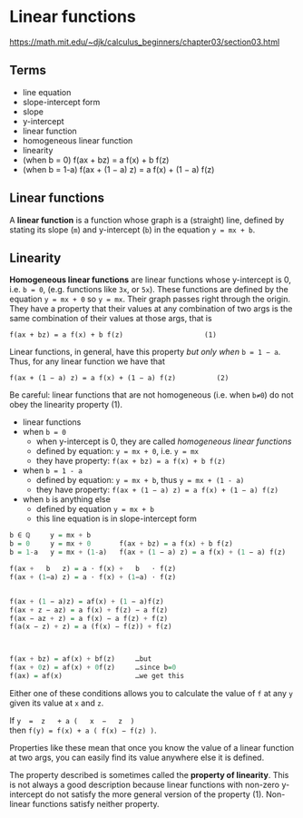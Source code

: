 # Linear functions

https://math.mit.edu/~djk/calculus_beginners/chapter03/section03.html

## Terms

- line equation
- slope-intercept form
- slope
- y-intercept
- linear function
- homogeneous linear function
- linearity
- (when b = 0)    f(ax + bz) = a f(x) + b f(z)
- (when b = 1-a)  f(ax + (1 − a) z) = a f(x) + (1 − a) f(z)


## Linear functions

A **linear function** is a function whose graph is a (straight) line, defined by stating its slope (`m`) and y-intercept (`b`) in the equation `y = mx + b`.


## Linearity

**Homogeneous linear functions** are linear functions whose y-intercept is 0, i.e. `b = 0`, (e.g. functions like `3x`, or `5x`). These functions are defined by the equation `y = mx + 0` so `y = mx`. Their graph passes right through the origin. They have a property that their values at any combination of two args is the same combination of their values at those args, that is

    f(ax + bz) = a f(x) + b f(z)                    (1)

Linear functions, in general, have this property *but only when* `b = 1 − a`. Thus, for any linear function we have that

    f(ax + (1 − a) z) = a f(x) + (1 − a) f(z)          (2)

Be careful: linear functions that are not homogeneous (i.e. when `b≠0`) do not obey the linearity property (1).


- linear functions
- when `b = 0`
  - when y-intercept is 0, they are called *homogeneous linear functions*
  - defined by equation: `y = mx + 0`, i.e. `y = mx`
  - they have property: `f(ax + bz) = a f(x) + b f(z)`
- when `b = 1 - a`
  - defined by equation: `y = mx + b`, thus `y = mx + (1 - a)`
  - they have property: `f(ax + (1 − a) z) = a f(x) + (1 − a) f(z)`
- when `b` is anything else
  - defined by equation `y = mx + b`
  - this line equation is in slope-intercept form

```hs
b ∈ ℚ     y = mx + b
b = 0     y = mx + 0       f(ax + bz) = a f(x) + b f(z)
b = 1-a   y = mx + (1-a)   f(ax + (1 − a) z) = a f(x) + (1 − a) f(z)

f(ax +   b   z) = a ⋅ f(x) +   b   ⋅ f(z)
f(ax + (1−a) z) = a ⋅ f(x) + (1−a) ⋅ f(z)


f(ax + (1 − a)z) = af(x) + (1 − a)f(z)
f(ax + z − az) = a f(x) + f(z) − a f(z)
f(ax − az + z) = a f(x) − a f(z) + f(z)
f(a(x − z) + z) = a (f(x) − f(z)) + f(z)



f(ax + bz) = af(x) + bf(z)     …but
f(ax + 0z) = af(x) + 0f(z)     …since b=0
f(ax) = af(x)                  …we get this
```

Either one of these conditions allows you to calculate the value of `f` at any `y` given its value at `x` and `z`.

If     `y  =  z   + a (   x  −   z  )`    
then `f(y) = f(x) + a ( f(x) − f(z) )`.

Properties like these mean that once you know the value of a linear function at two args, you can easily find its value anywhere else it is defined.

The property described is sometimes called the **property of linearity**. This is not always a good description because linear functions with non-zero y-intercept do not satisfy the more general version of the property (1). Non-linear functions satisfy neither property.
